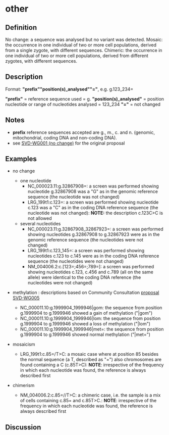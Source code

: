 
# other

## Definition

No change: a sequence was analysed but no variant was detected.
    Mosaic: the occurrence in one individual of two or more cell populations, derived from a single zygote, with different sequences.
    Chimeric: the occurrence in one individual of two or more cell populations, derived from different zygotes, with different sequences.

## Description

Format:   **"prefix""position(s)_analysed""="**,  e.g. g.123_234=

**"prefix"**  =  reference sequence used  =  g.
**"position(s)_analysed"**  =  position nucleotide or range of nucleotides analysed  =  123_234
**"="**  =  not changed

## Notes

* **prefix** reference sequences accepted are g., m., c. and n. (genomic, mitochondrial, coding DNA and non-coding DNA).
* see [SVD-WG001 (no change)](../../../consultation/SVD-WG001/) for the original proposal

## Examples

* no change
    * one nucleotide
        * NC\_000023.11:g.32867908=: a screen was performed showing nucleotide g.32867908 was a "G" as in the genomic reference sequence (the nucleotide was not changed)
        * LRG\_199t1:c.123=: a screen was performed showing nucleotide c.123 was a "C" as in the coding DNA reference sequence (the nucleotide was not changed): **NOTE:** the description c.123C>C is not allowed
    * several nucleotides
        * NC\_000023.11:g.32867908\_32867923=: a screen was performed showing nucleotides g.32867908 to g.32867923 were as in the genomic reference sequence (the nucleotides were not changed)
        * LRG\_199t1:c.123\_145=: a screen was performed showing nucleotides c.123 to c.145 were as in the coding DNA reference sequence (the nucleotides were not changed)
        * NM\_004006.2:c.[123=;456=;789=]: a screen was performed showing nucleotides c.123, c.456 and c.789 (all on the same allele) were identical to the coding DNA reference (the nucleotides were not changed)

* methylation
:    descriptions based on Community Consultation [proposal SVD-WG005](../../../consultation/SVD-WG005/)
    * NC\_000011.10:g.1999904\_1999946\|gom: the sequence from position g.1999904 to g.1999946 showed a gain of methylation ("\|gom")
    * NC\_000011.10:g.1999904\_1999946\|lom: the sequence from position g.1999904 to g.1999946 showed a loss of methylation ("\|lom")
    * NC\_000011.10:g.1999904\_1999946\|met=: the sequence from position g.1999904 to g.1999946 showed normal methylation ("\|met=")

* mosaicism
    * LRG\_199t1:c.85=/T>C: a mosaic case where at position 85 besides the normal sequence (a T, described as "=") also chromosomes are found containing a C (c.85T>C): **NOTE**: irrespective of the frequency in which each nucleotide was found, the reference is always described first
* chimerism
    * NM\_004006.2:c.85=//T>C: a chimeric case, i.e. the sample is a mix of cells containing c.85= and c.85T>C.: **NOTE**: irrespective of the frequency in which each nucleotide was found, the reference is always described first

## Discussion
